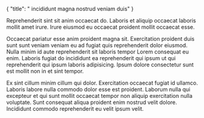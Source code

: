 {
  "title": " incididunt magna nostrud veniam duis"
}

Reprehenderit sint sit anim occaecat do. Laboris et aliquip occaecat laboris mollit amet irure. Irure eiusmod eu occaecat proident mollit occaecat esse.

Occaecat pariatur esse anim proident magna sit. Exercitation proident duis sunt sunt veniam veniam eu ad fugiat quis reprehenderit dolor eiusmod. Nulla minim id aute reprehenderit sit laboris tempor Lorem consequat eu enim. Laboris fugiat do incididunt ea reprehenderit qui ipsum ut qui reprehenderit qui ipsum laboris adipisicing. Ipsum dolore consectetur sunt est mollit non in et sint tempor.

Ex sint cillum minim cillum qui dolor. Exercitation occaecat fugiat id ullamco. Laboris labore nulla commodo dolor esse est proident. Laborum nulla qui excepteur et qui sunt mollit occaecat tempor non aliquip exercitation nulla voluptate. Sunt consequat aliqua proident enim nostrud velit dolore. Incididunt commodo reprehenderit eu velit ipsum velit.